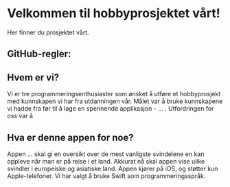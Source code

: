 # Velkommen til hobbyprosjektet vårt!

Her finner du prosjektet vårt.

## GitHub-regler:



## Hvem er vi?
Vi er tre programmeringsenthusiaster som ønsket å utføre et hobbyprosjekt med kunnskapen vi har fra utdanningen vår. Målet var å bruke kunnskapene vi hadde fra før til å lage en spennende applikasjon - ... . Utfordringen for oss var å 

## Hva er denne appen for noe?
Appen ... skal gi en oversikt over de mest vanligste svindelene en kan oppleve når man er på reise i et land. Akkurat nå skal appen vise ulike svindler i europeiske og asiatiske land. 
Appen kjører på iOS, og støtter kun Apple-telefoner. Vi har valgt å bruke Swift som programmeringsspråk.
